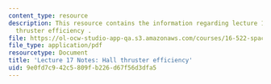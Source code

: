 ```yaml
---
content_type: resource
description: This resource contains the information regarding lecture 17 notes hall
  thruster efficiency .
file: https://ol-ocw-studio-app-qa.s3.amazonaws.com/courses/16-522-space-propulsion-spring-2015/9e0fd7c942c5809fb226d67f56d3dfa5_MIT16_522S15_Lecture17.pdf
file_type: application/pdf
resourcetype: Document
title: 'Lecture 17 Notes: Hall thruster efficiency'
uid: 9e0fd7c9-42c5-809f-b226-d67f56d3dfa5
---
```

